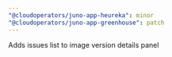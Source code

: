 ```yaml
---
"@cloudoperators/juno-app-heureka": minor
"@cloudoperators/juno-app-greenhouse": patch
---
```


Adds issues list to image version details panel
